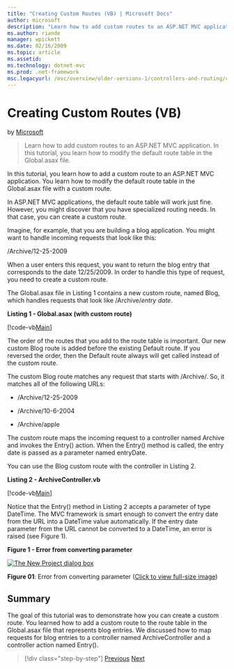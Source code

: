 ```yaml
---
title: "Creating Custom Routes (VB) | Microsoft Docs"
author: microsoft
description: "Learn how to add custom routes to an ASP.NET MVC application. In this tutorial, you learn how to modify the default route table in the Global.asax file."
ms.author: riande
manager: wpickett
ms.date: 02/16/2009
ms.topic: article
ms.assetid: 
ms.technology: dotnet-mvc
ms.prod: .net-framework
msc.legacyurl: /mvc/overview/older-versions-1/controllers-and-routing/creating-custom-routes-vb
---
```

Creating Custom Routes (VB)
====================
by [Microsoft](https://github.com/microsoft)

> Learn how to add custom routes to an ASP.NET MVC application. In this tutorial, you learn how to modify the default route table in the Global.asax file.


In this tutorial, you learn how to add a custom route to an ASP.NET MVC application. You learn how to modify the default route table in the Global.asax file with a custom route.

In ASP.NET MVC applications, the default route table will work just fine. However, you might discover that you have specialized routing needs. In that case, you can create a custom route.

Imagine, for example, that you are building a blog application. You might want to handle incoming requests that look like this:

/Archive/12-25-2009

When a user enters this request, you want to return the blog entry that corresponds to the date 12/25/2009. In order to handle this type of request, you need to create a custom route.

The Global.asax file in Listing 1 contains a new custom route, named Blog, which handles requests that look like /Archive/*entry date*.

**Listing 1 - Global.asax (with custom route)**

[!code-vb[Main](creating-custom-routes-vb/samples/sample1.vb)]

The order of the routes that you add to the route table is important. Our new custom Blog route is added before the existing Default route. If you reversed the order, then the Default route always will get called instead of the custom route.

The custom Blog route matches any request that starts with /Archive/. So, it matches all of the following URLs:

- /Archive/12-25-2009

- /Archive/10-6-2004

- /Archive/apple

The custom route maps the incoming request to a controller named Archive and invokes the Entry() action. When the Entry() method is called, the entry date is passed as a parameter named entryDate.

You can use the Blog custom route with the controller in Listing 2.

**Listing 2 - ArchiveController.vb**

[!code-vb[Main](creating-custom-routes-vb/samples/sample2.vb)]

Notice that the Entry() method in Listing 2 accepts a parameter of type DateTime. The MVC framework is smart enough to convert the entry date from the URL into a DateTime value automatically. If the entry date parameter from the URL cannot be converted to a DateTime, an error is raised (see Figure 1).

**Figure 1 - Error from converting parameter**


[![The New Project dialog box](creating-custom-routes-vb/_static/image1.jpg)](creating-custom-routes-vb/_static/image1.png)

**Figure 01**: Error from converting parameter ([Click to view full-size image](creating-custom-routes-vb/_static/image2.png))


## Summary

The goal of this tutorial was to demonstrate how you can create a custom route. You learned how to add a custom route to the route table in the Global.asax file that represents blog entries. We discussed how to map requests for blog entries to a controller named ArchiveController and a controller action named Entry().

>[!div class="step-by-step"]
[Previous](asp-net-mvc-controller-overview-vb.md)
[Next](creating-a-route-constraint-vb.md)